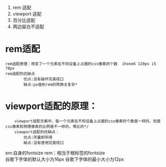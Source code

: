 1. rem 适配
2. viewport 适配
3. 百分比适配
4. 两边留白不适配

<!-- 先要分析页面不要上来就适配
     1.页面元素少可以直接 百分比适配
     2.页面只做固定的  320 -450 
     可以采用不适配  310 版心 两边留白
 -->

 # rem适配
	rem适配原理：改变了一个元素在不同设备上占据的css像素的个数  ihone6 120px i5 78px
	rem适配的优缺点
			优点:没有破坏完美视口
			缺点:px值到rem的转换太复杂*
# viewport适配的原理：
		viewport适配方案中，每一个元素在不同设备上占据的css像素的个数是一样的。但是css像素和物理像素的比例是不一样的，等比的*/
		viewport适配的优缺点：
			优点:所量即所得
			缺点:没有使用完美视口



em:自身的fontsize
rem：相当于根标签的fontsize			 			 
谷歌下字体的默认大小为16px
谷歌下字体的最小大小为12px
			